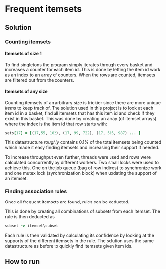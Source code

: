 # Frequent itemsets

## Solution

### Counting itemsets

#### Itemsets of size 1
To find singletons the program simply iterates through every basket and increases a counter for each item id.
This is done by letting the item id work as an index to an array of counters.
When the rows are counted, itemsets are filtered out from the counters.

#### Itemsets of any size
Counting itemsets of an arbitrary size is trickier since there are more unique *items* to keep track of.
The solution used in this project is to look at each item id in a basket, find all itemsets that has this item id and check if they exist in this basket.
This was done by creating an array (of itemset arrays) where the index is the item id that row starts with:

```ruby
sets[17] = [(17,55, 102), (17, 99, 722), (17, 505, 987) ... ]
```

This datastructure *roughly* contains 0.1% of the total itemsets being counted which made it easy finding itemsets and increasing their support if needed.

To increase throughput even further, threads were used and rows were calculated concurrently by different workers.
Two small locks were used to achieve this. One on the job queue (bag of row indices) to synchronize work and one mutex lock (synchronization block) when updating the support of an itemset.

### Finding association rules
Once all frequent itemsets are found, rules can be deducted.

This is done by creating all combinations of subsets from each itemset. The rule is then deducted as:
```ruby
subset -> itemset\subset
```

Each rule is then validated by calculating its confidence by looking at the supports of the different itemsets in the rule.
The solution uses the same datastructure as before to quickly find itemsets given item ids.

## How to run

